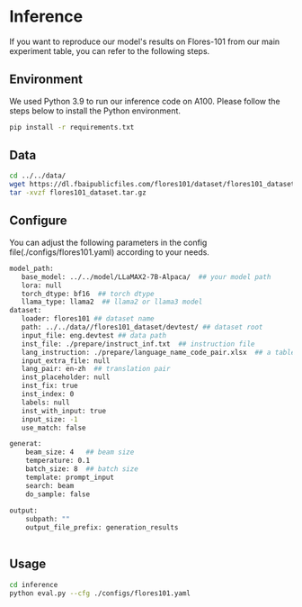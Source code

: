 # Inference
If you want to reproduce our model's results on Flores-101 from our main experiment table, you can refer to the following steps.
## Environment
We used Python 3.9 to run our inference code on A100. Please follow the steps below to install the Python environment.
```sh
pip install -r requirements.txt
```
## Data
```sh
cd ../../data/
wget https://dl.fbaipublicfiles.com/flores101/dataset/flores101_dataset.tar.gz
tar -xvzf flores101_dataset.tar.gz
```

## Configure
You can adjust the following parameters in the config file(./configs/flores101.yaml) according to your needs.
```sh
model_path: 
   base_model: ../../model/LLaMAX2-7B-Alpaca/  ## your model path
   lora: null
   torch_dtype: bf16  ## torch dtype
   llama_type: llama2  ## llama2 or llama3 model
dataset:
   loader: flores101 ## dataset name
   path: ../../data//flores101_dataset/devtest/ ## dataset root
   input_file: eng.devtest ## data path
   inst_file: ./prepare/instruct_inf.txt  ## instruction file
   lang_instruction: ./prepare/language_name_code_pair.xlsx  ## a table of language IDs and their full names
   input_extra_file: null
   lang_pair: en-zh  ## translation pair
   inst_placeholder: null
   inst_fix: true
   inst_index: 0
   labels: null
   inst_with_input: true 
   input_size: -1
   use_match: false

generat:
    beam_size: 4   ## beam size
    temperature: 0.1
    batch_size: 8  ## batch size
    template: prompt_input
    search: beam 
    do_sample: false
    
output:
    subpath: ""
    output_file_prefix: generation_results
 

```

## Usage
```sh
cd inference
python eval.py --cfg ./configs/flores101.yaml
```